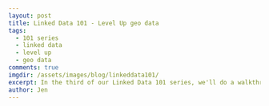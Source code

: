 ```yaml
---
layout: post
title: Linked Data 101 - Level Up geo data
tags:
  - 101 series
  - linked data
  - level up
  - geo data
comments: true
imgdir:	/assets/images/blog/linkeddata101/
excerpt: In the third of our Linked Data 101 series, we'll do a walkthrough of using Level Up to take some CSV that contains geo data and get it ready for publishing on the Web of Data
author: Jen
---
```



